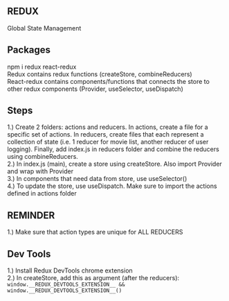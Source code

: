 ## REDUX
Global State Management <br />

## Packages
npm i redux react-redux <br />
Redux contains redux functions (createStore, combineReducers) <br />
React-redux contains components/functions that connects the store to other redux components (Provider, useSelector, useDispatch) <br />

## Steps
1.) Create 2 folders: actions and reducers. In actions, create a file for a specific set of actions. In reducers, create files that each represent a collection of state (i.e. 1 reducer for movie list, another reducer of user logging). Finally, add index.js in reducers folder and combine the reducers using combineReducers. <br />
2.) In index.js (main), create a store using createStore. Also import Provider and wrap <App /> with Provider <br />
3.) In components that need data from store, use useSelector() <br />
4.) To update the store, use useDispatch. Make sure to import the actions defined in actions folder <br />

## REMINDER
1.) Make sure that action types are unique for ALL REDUCERS <br />

## Dev Tools
1.) Install Redux DevTools chrome extension <br />
2.) In createStore, add this as argument (after the reducers): `window.__REDUX_DEVTOOLS_EXTENSION__ && window.__REDUX_DEVTOOLS_EXTENSION__()` <br />